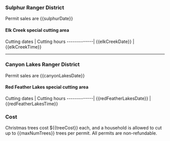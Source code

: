 [comment]: <> ({{elkCreekDate}}, {{elkCreekTime}} etc are replaced with the values in the christmasTreesForests table cutting_areas JSON in the database and include special formatting.)

### Sulphur Ranger District
Permit sales are {{sulphurDate}}

#### Elk Creek special cutting area

Cutting dates | Cutting hours
-------------|
{{elkCreekDate}} | {{elkCreekTime}}

***

### Canyon Lakes Ranger District
Permit sales are {{canyonLakesDate}}

#### Red Feather Lakes special cutting area

Cutting dates | Cutting hours
-------------|
{{redFeatherLakesDate}} | {{redFeatherLakesTime}}

### Cost
Christmas trees cost ${{treeCost}} each, and a household is allowed to cut 
up to {{maxNumTrees}} trees per permit.  All permits are non-refundable.